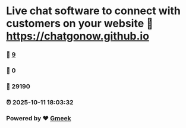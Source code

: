 # Live chat software to connect with customers on your website :link: https://chatgonow.github.io 
### :page_facing_up: [9](https://chatgonow.github.io/tag.html) 
### :speech_balloon: 0 
### :hibiscus: 29190 
### :alarm_clock: 2025-10-11 18:03:32 
### Powered by :heart: [Gmeek](https://github.com/Meekdai/Gmeek)
